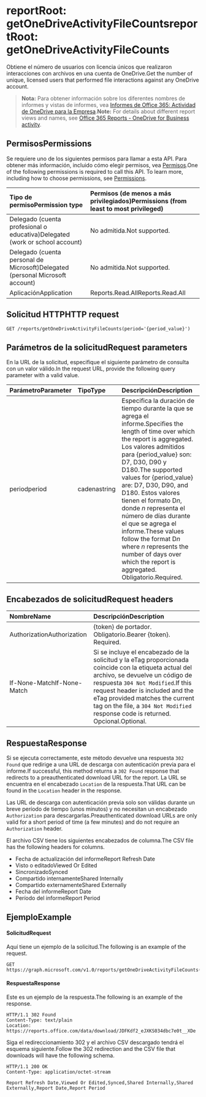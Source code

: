 # <a name="reportroot-getonedriveactivityfilecounts"></a><span data-ttu-id="ed361-101">reportRoot: getOneDriveActivityFileCounts</span><span class="sxs-lookup"><span data-stu-id="ed361-101">reportRoot: getOneDriveActivityFileCounts</span></span>

<span data-ttu-id="ed361-102">Obtiene el número de usuarios con licencia únicos que realizaron interacciones con archivos en una cuenta de OneDrive.</span><span class="sxs-lookup"><span data-stu-id="ed361-102">Get the number of unique, licensed users that performed file interactions against any OneDrive account.</span></span>

> <span data-ttu-id="ed361-103">**Nota:** Para obtener información sobre los diferentes nombres de informes y vistas de informes, vea [Informes de Office 365: Actividad de OneDrive para la Empresa](https://support.office.com/client/OneDrive-for-Business-user-activity-8bbe4bf8-221b-46d6-99a5-2fb3c8ef9353).</span><span class="sxs-lookup"><span data-stu-id="ed361-103">**Note:** For details about different report views and names, see [Office 365 Reports - OneDrive for Business activity](https://support.office.com/client/OneDrive-for-Business-user-activity-8bbe4bf8-221b-46d6-99a5-2fb3c8ef9353).</span></span>

## <a name="permissions"></a><span data-ttu-id="ed361-104">Permisos</span><span class="sxs-lookup"><span data-stu-id="ed361-104">Permissions</span></span>

<span data-ttu-id="ed361-p101">Se requiere uno de los siguientes permisos para llamar a esta API. Para obtener más información, incluido cómo elegir permisos, vea [Permisos](../../../concepts/permissions_reference.md).</span><span class="sxs-lookup"><span data-stu-id="ed361-p101">One of the following permissions is required to call this API. To learn more, including how to choose permissions, see [Permissions](../../../concepts/permissions_reference.md).</span></span>

| <span data-ttu-id="ed361-107">Tipo de permiso</span><span class="sxs-lookup"><span data-stu-id="ed361-107">Permission type</span></span>                        | <span data-ttu-id="ed361-108">Permisos (de menos a más privilegiados)</span><span class="sxs-lookup"><span data-stu-id="ed361-108">Permissions (from least to most privileged)</span></span> |
| :------------------------------------- | :--------------------------------------- |
| <span data-ttu-id="ed361-109">Delegado (cuenta profesional o educativa)</span><span class="sxs-lookup"><span data-stu-id="ed361-109">Delegated (work or school account)</span></span>     | <span data-ttu-id="ed361-110">No admitida.</span><span class="sxs-lookup"><span data-stu-id="ed361-110">Not supported.</span></span>                           |
| <span data-ttu-id="ed361-111">Delegado (cuenta personal de Microsoft)</span><span class="sxs-lookup"><span data-stu-id="ed361-111">Delegated (personal Microsoft account)</span></span> | <span data-ttu-id="ed361-112">No admitida.</span><span class="sxs-lookup"><span data-stu-id="ed361-112">Not supported.</span></span>                           |
| <span data-ttu-id="ed361-113">Aplicación</span><span class="sxs-lookup"><span data-stu-id="ed361-113">Application</span></span>                            | <span data-ttu-id="ed361-114">Reports.Read.All</span><span class="sxs-lookup"><span data-stu-id="ed361-114">Reports.Read.All</span></span>                         |

## <a name="http-request"></a><span data-ttu-id="ed361-115">Solicitud HTTP</span><span class="sxs-lookup"><span data-stu-id="ed361-115">HTTP request</span></span>

<!-- { "blockType": "ignored" } --> 

```http
GET /reports/getOneDriveActivityFileCounts(period='{period_value}')
```

## <a name="request-parameters"></a><span data-ttu-id="ed361-116">Parámetros de la solicitud</span><span class="sxs-lookup"><span data-stu-id="ed361-116">Request parameters</span></span>

<span data-ttu-id="ed361-117">En la URL de la solicitud, especifique el siguiente parámetro de consulta con un valor válido.</span><span class="sxs-lookup"><span data-stu-id="ed361-117">In the request URL, provide the following query parameter with a valid value.</span></span>

| <span data-ttu-id="ed361-118">Parámetro</span><span class="sxs-lookup"><span data-stu-id="ed361-118">Parameter</span></span> | <span data-ttu-id="ed361-119">Tipo</span><span class="sxs-lookup"><span data-stu-id="ed361-119">Type</span></span>   | <span data-ttu-id="ed361-120">Descripción</span><span class="sxs-lookup"><span data-stu-id="ed361-120">Description</span></span>                              |
| :-------- | :----- | :--------------------------------------- |
| <span data-ttu-id="ed361-121">period</span><span class="sxs-lookup"><span data-stu-id="ed361-121">period</span></span>    | <span data-ttu-id="ed361-122">cadena</span><span class="sxs-lookup"><span data-stu-id="ed361-122">string</span></span> | <span data-ttu-id="ed361-123">Especifica la duración de tiempo durante la que se agrega el informe.</span><span class="sxs-lookup"><span data-stu-id="ed361-123">Specifies the length of time over which the report is aggregated.</span></span> <span data-ttu-id="ed361-124">Los valores admitidos para {period_value} son: D7, D30, D90 y D180.</span><span class="sxs-lookup"><span data-stu-id="ed361-124">The supported values for {period_value} are: D7, D30, D90, and D180.</span></span> <span data-ttu-id="ed361-125">Estos valores tienen el formato D*n*, donde *n* representa el número de días durante el que se agrega el informe.</span><span class="sxs-lookup"><span data-stu-id="ed361-125">These values follow the format D*n* where *n* represents the number of days over which the report is aggregated.</span></span> <span data-ttu-id="ed361-126">Obligatorio.</span><span class="sxs-lookup"><span data-stu-id="ed361-126">Required.</span></span> |

## <a name="request-headers"></a><span data-ttu-id="ed361-127">Encabezados de solicitud</span><span class="sxs-lookup"><span data-stu-id="ed361-127">Request headers</span></span>

| <span data-ttu-id="ed361-128">Nombre</span><span class="sxs-lookup"><span data-stu-id="ed361-128">Name</span></span>          | <span data-ttu-id="ed361-129">Descripción</span><span class="sxs-lookup"><span data-stu-id="ed361-129">Description</span></span>                              |
| :------------ | :--------------------------------------- |
| <span data-ttu-id="ed361-130">Authorization</span><span class="sxs-lookup"><span data-stu-id="ed361-130">Authorization</span></span> | <span data-ttu-id="ed361-p103">{token} de portador. Obligatorio.</span><span class="sxs-lookup"><span data-stu-id="ed361-p103">Bearer {token}. Required.</span></span>                |
| <span data-ttu-id="ed361-133">If-None-Match</span><span class="sxs-lookup"><span data-stu-id="ed361-133">If-None-Match</span></span> | <span data-ttu-id="ed361-134">Si se incluye el encabezado de la solicitud y la eTag proporcionada coincide con la etiqueta actual del archivo, se devuelve un código de respuesta `304 Not Modified`.</span><span class="sxs-lookup"><span data-stu-id="ed361-134">If this request header is included and the eTag provided matches the current tag on the file, a `304 Not Modified` response code is returned.</span></span> <span data-ttu-id="ed361-135">Opcional.</span><span class="sxs-lookup"><span data-stu-id="ed361-135">Optional.</span></span> |

## <a name="response"></a><span data-ttu-id="ed361-136">Respuesta</span><span class="sxs-lookup"><span data-stu-id="ed361-136">Response</span></span>

<span data-ttu-id="ed361-137">Si se ejecuta correctamente, este método devuelve una respuesta `302 Found` que redirige a una URL de descarga con autenticación previa para el informe.</span><span class="sxs-lookup"><span data-stu-id="ed361-137">If successful, this method returns a `302 Found` response that redirects to a preauthenticated download URL for the report.</span></span> <span data-ttu-id="ed361-138">La URL se encuentra en el encabezado `Location` de la respuesta.</span><span class="sxs-lookup"><span data-stu-id="ed361-138">That URL can be found in the `Location` header in the response.</span></span>

<span data-ttu-id="ed361-139">Las URL de descarga con autenticación previa solo son válidas durante un breve período de tiempo (unos minutos) y no necesitan un encabezado `Authorization` para descargarlas.</span><span class="sxs-lookup"><span data-stu-id="ed361-139">Preauthenticated download URLs are only valid for a short period of time (a few minutes) and do not require an `Authorization` header.</span></span>

<span data-ttu-id="ed361-140">El archivo CSV tiene los siguientes encabezados de columna.</span><span class="sxs-lookup"><span data-stu-id="ed361-140">The CSV file has the following headers for columns.</span></span>

- <span data-ttu-id="ed361-141">Fecha de actualización del informe</span><span class="sxs-lookup"><span data-stu-id="ed361-141">Report Refresh Date</span></span>
- <span data-ttu-id="ed361-142">Visto o editado</span><span class="sxs-lookup"><span data-stu-id="ed361-142">Viewed Or Edited</span></span>
- <span data-ttu-id="ed361-143">Sincronizado</span><span class="sxs-lookup"><span data-stu-id="ed361-143">Synced</span></span>
- <span data-ttu-id="ed361-144">Compartido internamente</span><span class="sxs-lookup"><span data-stu-id="ed361-144">Shared Internally</span></span>
- <span data-ttu-id="ed361-145">Compartido externamente</span><span class="sxs-lookup"><span data-stu-id="ed361-145">Shared Externally</span></span>
- <span data-ttu-id="ed361-146">Fecha del informe</span><span class="sxs-lookup"><span data-stu-id="ed361-146">Report Date</span></span>
- <span data-ttu-id="ed361-147">Período del informe</span><span class="sxs-lookup"><span data-stu-id="ed361-147">Report Period</span></span>

## <a name="example"></a><span data-ttu-id="ed361-148">Ejemplo</span><span class="sxs-lookup"><span data-stu-id="ed361-148">Example</span></span>

#### <a name="request"></a><span data-ttu-id="ed361-149">Solicitud</span><span class="sxs-lookup"><span data-stu-id="ed361-149">Request</span></span>

<span data-ttu-id="ed361-150">Aquí tiene un ejemplo de la solicitud.</span><span class="sxs-lookup"><span data-stu-id="ed361-150">The following is an example of the request.</span></span>

<!-- {
  "blockType": "request",
  "name": "reportroot_getonedriveactivityfilecounts"
}-->

```http
GET https://graph.microsoft.com/v1.0/reports/getOneDriveActivityFileCounts(period='D7')
```

#### <a name="response"></a><span data-ttu-id="ed361-151">Respuesta</span><span class="sxs-lookup"><span data-stu-id="ed361-151">Response</span></span>

<span data-ttu-id="ed361-152">Este es un ejemplo de la respuesta.</span><span class="sxs-lookup"><span data-stu-id="ed361-152">The following is an example of the response.</span></span>

<!-- { "blockType": "ignored" } --> 

```http
HTTP/1.1 302 Found
Content-Type: text/plain
Location: https://reports.office.com/data/download/JDFKdf2_eJXKS034dbc7e0t__XDe
```

<span data-ttu-id="ed361-153">Siga el redireccionamiento 302 y el archivo CSV descargado tendrá el esquema siguiente.</span><span class="sxs-lookup"><span data-stu-id="ed361-153">Follow the 302 redirection and the CSV file that downloads will have the following schema.</span></span>

<!-- {
  "blockType": "response",
  "truncated": true,
  "@odata.type": "stream"
} -->

```http
HTTP/1.1 200 OK
Content-Type: application/octet-stream

Report Refresh Date,Viewed Or Edited,Synced,Shared Internally,Shared Externally,Report Date,Report Period
```
